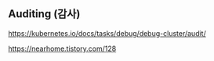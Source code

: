 

## Auditing (감사)
https://kubernetes.io/docs/tasks/debug/debug-cluster/audit/

https://nearhome.tistory.com/128